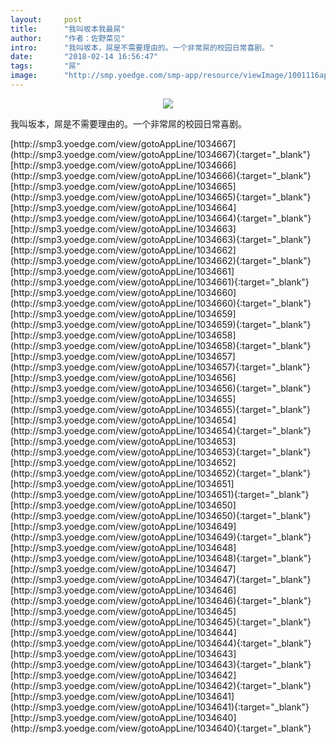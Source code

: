 ```yaml
---
layout:     post
title:      "我叫坂本我最屌"
author:     "作者：佐野菜见"
intro:      "我叫坂本，屌是不需要理由的。一个非常屌的校园日常喜剧。"
date:       "2018-02-14 16:56:47"
tags:       "屌"
image:      "http://smp.yoedge.com/smp-app/resource/viewImage/1001116appline.png"
---
```

<div style="text-align: center">
<p><img src="http://smp.yoedge.com/smp-app/resource/viewImage/1001116appline.png"/></p>
</div>
<p class="post-meta">
<span>我叫坂本，屌是不需要理由的。一个非常屌的校园日常喜剧。</span>
</p>
[http://smp3.yoedge.com/view/gotoAppLine/1034667](http://smp3.yoedge.com/view/gotoAppLine/1034667){:target="_blank"}
[http://smp3.yoedge.com/view/gotoAppLine/1034666](http://smp3.yoedge.com/view/gotoAppLine/1034666){:target="_blank"}
[http://smp3.yoedge.com/view/gotoAppLine/1034665](http://smp3.yoedge.com/view/gotoAppLine/1034665){:target="_blank"}
[http://smp3.yoedge.com/view/gotoAppLine/1034664](http://smp3.yoedge.com/view/gotoAppLine/1034664){:target="_blank"}
[http://smp3.yoedge.com/view/gotoAppLine/1034663](http://smp3.yoedge.com/view/gotoAppLine/1034663){:target="_blank"}
[http://smp3.yoedge.com/view/gotoAppLine/1034662](http://smp3.yoedge.com/view/gotoAppLine/1034662){:target="_blank"}
[http://smp3.yoedge.com/view/gotoAppLine/1034661](http://smp3.yoedge.com/view/gotoAppLine/1034661){:target="_blank"}
[http://smp3.yoedge.com/view/gotoAppLine/1034660](http://smp3.yoedge.com/view/gotoAppLine/1034660){:target="_blank"}
[http://smp3.yoedge.com/view/gotoAppLine/1034659](http://smp3.yoedge.com/view/gotoAppLine/1034659){:target="_blank"}
[http://smp3.yoedge.com/view/gotoAppLine/1034658](http://smp3.yoedge.com/view/gotoAppLine/1034658){:target="_blank"}
[http://smp3.yoedge.com/view/gotoAppLine/1034657](http://smp3.yoedge.com/view/gotoAppLine/1034657){:target="_blank"}
[http://smp3.yoedge.com/view/gotoAppLine/1034656](http://smp3.yoedge.com/view/gotoAppLine/1034656){:target="_blank"}
[http://smp3.yoedge.com/view/gotoAppLine/1034655](http://smp3.yoedge.com/view/gotoAppLine/1034655){:target="_blank"}
[http://smp3.yoedge.com/view/gotoAppLine/1034654](http://smp3.yoedge.com/view/gotoAppLine/1034654){:target="_blank"}
[http://smp3.yoedge.com/view/gotoAppLine/1034653](http://smp3.yoedge.com/view/gotoAppLine/1034653){:target="_blank"}
[http://smp3.yoedge.com/view/gotoAppLine/1034652](http://smp3.yoedge.com/view/gotoAppLine/1034652){:target="_blank"}
[http://smp3.yoedge.com/view/gotoAppLine/1034651](http://smp3.yoedge.com/view/gotoAppLine/1034651){:target="_blank"}
[http://smp3.yoedge.com/view/gotoAppLine/1034650](http://smp3.yoedge.com/view/gotoAppLine/1034650){:target="_blank"}
[http://smp3.yoedge.com/view/gotoAppLine/1034649](http://smp3.yoedge.com/view/gotoAppLine/1034649){:target="_blank"}
[http://smp3.yoedge.com/view/gotoAppLine/1034648](http://smp3.yoedge.com/view/gotoAppLine/1034648){:target="_blank"}
[http://smp3.yoedge.com/view/gotoAppLine/1034647](http://smp3.yoedge.com/view/gotoAppLine/1034647){:target="_blank"}
[http://smp3.yoedge.com/view/gotoAppLine/1034646](http://smp3.yoedge.com/view/gotoAppLine/1034646){:target="_blank"}
[http://smp3.yoedge.com/view/gotoAppLine/1034645](http://smp3.yoedge.com/view/gotoAppLine/1034645){:target="_blank"}
[http://smp3.yoedge.com/view/gotoAppLine/1034644](http://smp3.yoedge.com/view/gotoAppLine/1034644){:target="_blank"}
[http://smp3.yoedge.com/view/gotoAppLine/1034643](http://smp3.yoedge.com/view/gotoAppLine/1034643){:target="_blank"}
[http://smp3.yoedge.com/view/gotoAppLine/1034642](http://smp3.yoedge.com/view/gotoAppLine/1034642){:target="_blank"}
[http://smp3.yoedge.com/view/gotoAppLine/1034641](http://smp3.yoedge.com/view/gotoAppLine/1034641){:target="_blank"}
[http://smp3.yoedge.com/view/gotoAppLine/1034640](http://smp3.yoedge.com/view/gotoAppLine/1034640){:target="_blank"}


